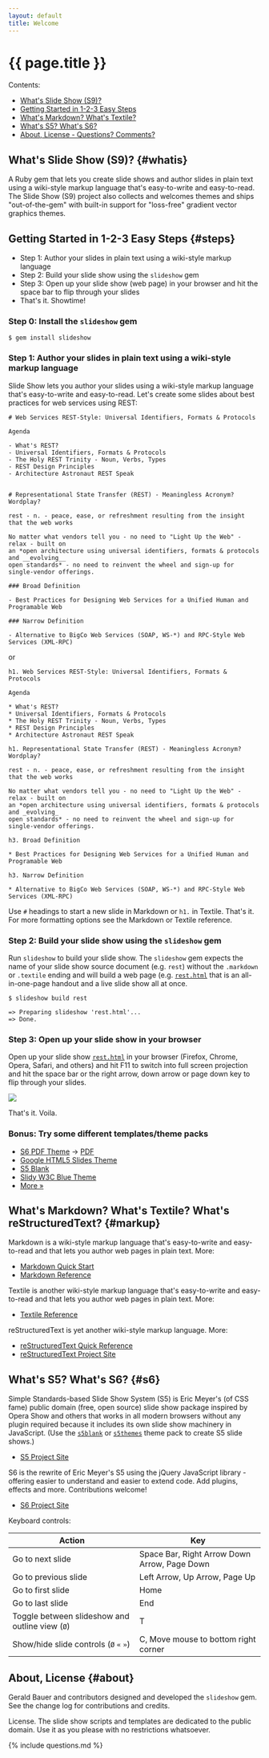 ```yaml
---
layout: default
title: Welcome
---
```


# {{ page.title }}

<div class="toc" markdown="1">
Contents:

* [What's Slide Show (S9)?](#whatis)
* [Getting Started in 1-2-3 Easy Steps](#steps)
* [What's Markdown? What's Textile?](#markup)
* [What's S5? What's S6?](#s6)
* [About, License - Questions? Comments?](#about)
</div>

## What's Slide Show (S9)?   {#whatis}

A Ruby gem that lets you create slide shows and author slides in plain text
using a wiki-style markup language that's easy-to-write and easy-to-read.
The Slide Show (S9) project also collects and welcomes themes
and ships "out-of-the-gem" with built-in support
for "loss-free" gradient vector graphics themes.

## Getting Started in 1-2-3 Easy Steps   {#steps}

* Step 1: Author your slides in plain text using a wiki-style markup language
* Step 2: Build your slide show using the `slideshow` gem
* Step 3: Open up your slide show (web page) in your browser and hit the space bar to flip through your slides
* That's it. Showtime!


### Step 0: Install the `slideshow` gem

~~~
$ gem install slideshow
~~~

### Step 1: Author your slides in plain text using a wiki-style markup language

Slide Show lets you author your slides using a wiki-style markup language
that's easy-to-write and easy-to-read. Let's create some slides about best practices for web services
using REST:

~~~
# Web Services REST-Style: Universal Identifiers, Formats & Protocols

Agenda

- What's REST?
- Universal Identifiers, Formats & Protocols
- The Holy REST Trinity - Noun, Verbs, Types
- REST Design Principles 
- Architecture Astronaut REST Speak


# Representational State Transfer (REST) - Meaningless Acronym? Wordplay?

rest - n. - peace, ease, or refreshment resulting from the insight that the web works

No matter what vendors tell you - no need to "Light Up the Web" - relax - built on
an *open architecture using universal identifiers, formats & protocols and __evolving__
open standards* - no need to reinvent the wheel and sign-up for single-vendor offerings.

### Broad Definition

- Best Practices for Designing Web Services for a Unified Human and Programable Web

### Narrow Definition

- Alternative to BigCo Web Services (SOAP, WS-*) and RPC-Style Web Services (XML-RPC)
~~~

or

~~~
h1. Web Services REST-Style: Universal Identifiers, Formats & Protocols

Agenda

* What's REST?
* Universal Identifiers, Formats & Protocols
* The Holy REST Trinity - Noun, Verbs, Types
* REST Design Principles 
* Architecture Astronaut REST Speak

h1. Representational State Transfer (REST) - Meaningless Acronym? Wordplay?

rest - n. - peace, ease, or refreshment resulting from the insight that the web works

No matter what vendors tell you - no need to "Light Up the Web" - relax - built on
an *open architecture using universal identifiers, formats & protocols and _evolving_
open standards* - no need to reinvent the wheel and sign-up for single-vendor offerings.

h3. Broad Definition

* Best Practices for Designing Web Services for a Unified Human and Programable Web

h3. Narrow Definition

* Alternative to BigCo Web Services (SOAP, WS-*) and RPC-Style Web Services (XML-RPC)
~~~


Use `#` headings to start a new slide  in Markdown or `h1.` in Textile. That's it.
For more formatting options see the Markdown or Textile reference.


### Step 2: Build your slide show using the `slideshow` gem

Run `slideshow` to build your slide show. The `slideshow` gem
expects the name of your slide show source document (e.g. `rest`)
without the `.markdown` or `.textile` ending and will build a web page
(e.g. [`rest.html`](rest.html)
that is an all-in-one-page handout and a live slide show all at once.

~~~
$ slideshow build rest

=> Preparing slideshow 'rest.html'...
=> Done.
~~~

### Step 3: Open up your slide show in your browser

Open up your slide show [`rest.html`](rest.html)
in your browser (Firefox, Chrome, Opera, Safari, and others) and hit F11 to switch 
into full screen projection and hit the space bar or the right arrow, down arrow
or page down key to flip through your slides.

<a href="rest.html"><img src="i/slideshow.png"></a>

That's it. Voila.

### Bonus: Try some different templates/theme packs

* [S6 PDF Theme](tutorial.pdf.html) -> [PDF](tutorial.pdf)
* [Google HTML5 Slides Theme](g5/tutorial1.html5.html)
* [S5 Blank](s5/tutorial1.html)
* [Slidy W3C Blue Theme](slidy/tutorial1.w3c.html)
* [More »](gallery.html)

## What's Markdown? What's Textile? What's reStructuredText?   {#markup}

Markdown is a wiki-style markup language that's easy-to-write and easy-to-read and
that lets you author web pages in plain text. More:

* [Markdown Quick Start](http://daringfireball.net/projects/markdown/basics)
* [Markdown Reference](http://daringfireball.net/projects/markdown/syntax)

Textile is another wiki-style markup language that's easy-to-write and easy-to-read and
that lets you author web pages in plain text. More:

* [Textile Reference](http://redcloth.org/textile/)

reStructuredText is yet another wiki-style markup language. More:

* [reStructuredText Quick Reference](http://docutils.sourceforge.net/docs/user/rst/quickref.html)
* [reStructuredText Project Site](http://docutils.sourceforge.net/rst.html)

## What's S5? What's S6?   {#s6}

Simple Standards-based Slide Show System (S5) is
Eric Meyer's (of CSS fame) public domain (free, open source)
slide show package inspired by Opera Show and others that works in all modern browsers
without any plugin required because it includes its own slide show machinery in JavaScript.
(Use the [`s5blank`](https://github.com/slideshow-s9/slideshow-s5-blank)
or [`s5themes`](https://github.com/slideshow-s9/slideshow-s5-themes) theme pack
to create S5 slide shows.)

* [S5 Project Site](http://meyerweb.com/eric/tools/s5)

S6 is the rewrite of Eric Meyer's S5 using
the jQuery JavaScript library - offering easier to understand and easier
to extend code. Add plugins, effects and more. Contributions welcome!

* [S6 Project Site](https://github.com/geraldb/s6)

Keyboard controls:

| Action               | Key |
| -------------------- | --- |
| Go to next slide     | Space Bar, Right Arrow Down Arrow, Page Down  |
| Go to previous slide | Left Arrow, Up Arrow, Page Up |
| Go to first slide    | Home |
| Go to last slide     | End |
| Toggle between slideshow and outline view (`Ø`) | T |
| Show/hide slide controls (`Ø` `«` `»`)  | C, Move mouse to bottom right corner |


## About, License   {#about}

Gerald Bauer and contributors designed and developed the `slideshow` gem.
See the change log for contributions and credits.

License. The slide show scripts and templates are dedicated to the public domain.
Use it as you please with no restrictions whatsoever.

{% include questions.md %}
